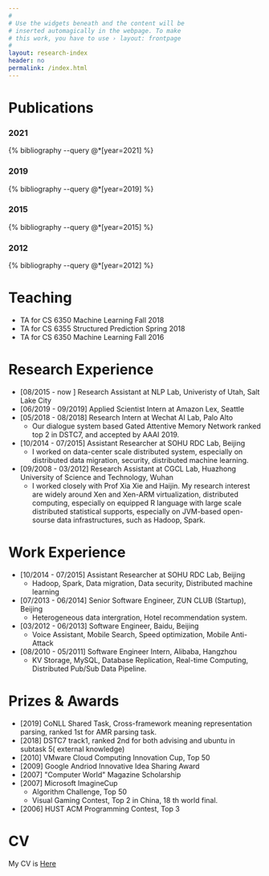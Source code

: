 ```yaml
---
#
# Use the widgets beneath and the content will be
# inserted automagically in the webpage. To make
# this work, you have to use › layout: frontpage
#
layout: research-index
header: no
permalink: /index.html
---
```


# Publications

### 2021

{% bibliography --query @*[year=2021] %}


### 2019

{% bibliography --query @*[year=2019] %}

### 2015

{% bibliography --query @*[year=2015] %}

### 2012

{% bibliography --query @*[year=2012] %}

# Teaching 
- TA for CS 6350 Machine Learning Fall 2018
- TA for CS 6355 Structured Prediction Spring 2018
- TA for CS 6350 Machine Learning Fall 2016

# Research Experience
- [08/2015 - now ] Research Assistant at NLP Lab, Univeristy of Utah, Salt Lake
City
- [06/2019 - 09/2019] Applied Scientist Intern at Amazon Lex, Seattle
- [05/2018 - 08/2018] Research Intern at Wechat AI Lab, Palo Alto
   *  Our dialogue system based Gated Attentive Memory Network ranked top 2 in DSTC7, and accepted by AAAI 2019.
- [10/2014 - 07/2015] Assistant Researcher at SOHU RDC Lab, Beijing
   *  I worked on data-center scale distributed system, especially on distributed data migration, security, distributed machine learning.
- [09/2008 - 03/2012] Research Assistant at CGCL Lab, Huazhong University of
Science and Technology, Wuhan
   *  I worked closely with Prof Xia Xie and Haijin. My research interest are widely around Xen and Xen-ARM virtualization, distributed computing, especially on equipped R language with large scale distributed statistical supports, especially on JVM-based open-sourse data infrastructures, such as Hadoop, Spark.

# Work Experience
- [10/2014 - 07/2015] Assistant Researcher at SOHU RDC Lab, Beijing
    *  Hadoop, Spark, Data migration, Data security, Distributed machine learning 
- [07/2013 - 06/2014] Senior Software Engineer, ZUN CLUB (Startup), Beijing
    *  Heterogeneous data intergration, Hotel recommendation system.
- [03/2012 - 06/2013] Software Engineer, Baidu, Beijing
    *  Voice Assistant, Mobile Search, Speed optimization, Mobile Anti-Attack
- [08/2010 - 05/2011] Software Engineer Intern, Alibaba, Hangzhou
    *  KV Storage, MySQL, Database Replication, Real-time Computing, Distributed Pub/Sub Data Pipeline.

# Prizes & Awards
- [2019] CoNLL Shared Task, Cross-framework meaning representation parsing, ranked 1st for AMR parsing task.
- [2018] DSTC7 track1, ranked 2nd for both advising and ubuntu in subtask 5(
    external knowledge)
- [2010] VMware Cloud Computing Innovation Cup, Top 50
- [2009] Google Andriod Innovative Idea Sharing Award
- [2007] "Computer World" Magazine Scholarship
- [2007] Microsoft ImagineCup
    *  Algorithm Challenge, Top 50 
    *  Visual Gaming Contest, Top 2 in China, 18 th world final.
- [2006] HUST ACM Programming Contest, Top 3

# CV

My CV is [Here](http://www.cs.utah.edu/~jcao/public/CV_Jie-Cao.pdf)



